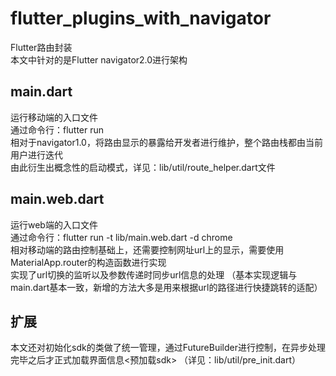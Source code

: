 # flutter_plugins_with_navigator
Flutter路由封装  
本文中针对的是Flutter navigator2.0进行架构

## main.dart
运行移动端的入口文件  
通过命令行：flutter run  
相对于navigator1.0，将路由显示的暴露给开发者进行维护，整个路由栈都由当前用户进行迭代  
由此衍生出概念性的启动模式，详见：lib/util/route_helper.dart文件  

## main.web.dart
运行web端的入口文件  
通过命令行：flutter run -t lib/main.web.dart -d chrome  
相对移动端的路由控制基础上，还需要控制网址url上的显示，需要使用MaterialApp.router的构造函数进行实现  
实现了url切换的监听以及参数传递时同步url信息的处理
（基本实现逻辑与main.dart基本一致，新增的方法大多是用来根据url的路径进行快捷跳转的适配）

## 扩展
本文还对初始化sdk的类做了统一管理，通过FutureBuilder进行控制，在异步处理完毕之后才正式加载界面信息<预加载sdk>
（详见：lib/util/pre_init.dart）
